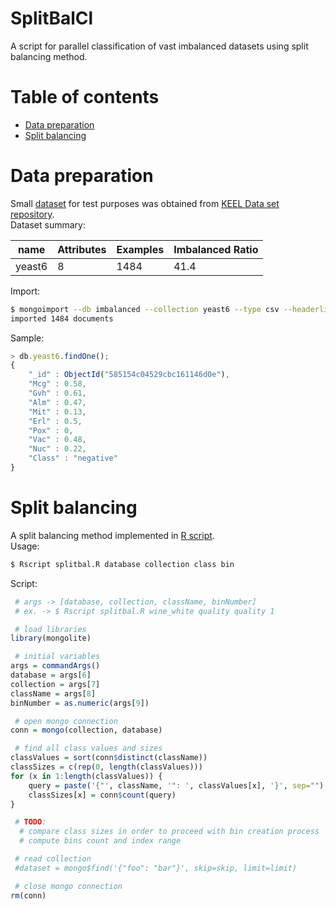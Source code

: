 # SplitBalCl
A script for parallel classification of vast imbalanced datasets using split balancing method.

# Table of contents
- [Data preparation](#data-preparation)
- [Split balancing](#split-balancing)

# Data preparation
Small [dataset](datasets/yeast6.csv) for test purposes was obtained from [KEEL Data set repository](http://sci2s.ugr.es/keel/imbalanced.php).<br>
Dataset summary:<br>

name | Attributes | Examples | Imbalanced Ratio
--- | --- | --- | ---
yeast6 | 8 | 1484 | 41.4

Import:
```sh
$ mongoimport --db imbalanced --collection yeast6 --type csv --headerline --file datasets/yeast6.csv
imported 1484 documents
```
Sample:
```js
> db.yeast6.findOne();
{
	"_id" : ObjectId("585154c04529cbc161146d0e"),
	"Mcg" : 0.58,
	"Gvh" : 0.61,
	"Alm" : 0.47,
	"Mit" : 0.13,
	"Erl" : 0.5,
	"Pox" : 0,
	"Vac" : 0.48,
	"Nuc" : 0.22,
	"Class" : "negative"
}
```

# Split balancing
A split balancing method implemented in [R script](scripts/R/splitbal.R).<br>
Usage:
```sh
$ Rscript splitbal.R database collection class bin
```
Script:
```r
 # args -> [database, collection, className, binNumber]
 # ex. -> $ Rscript splitbal.R wine_white quality quality 1

 # load libraries
library(mongolite)

 # initial variables
args = commandArgs()
database = args[6]
collection = args[7]
className = args[8]
binNumber = as.numeric(args[9])

 # open mongo connection
conn = mongo(collection, database)

 # find all class values and sizes
classValues = sort(conn$distinct(className))
classSizes = c(rep(0, length(classValues)))
for (x in 1:length(classValues)) {
	query = paste('{"', className, '": ', classValues[x], '}', sep="")
	classSizes[x] = conn$count(query)
}

 # TODO:
  # compare class sizes in order to proceed with bin creation process
  # compute bins count and index range

 # read collection
 #dataset = mongo$find('{"foo": "bar"}', skip=skip, limit=limit)

 # close mongo connection
rm(conn)

```
